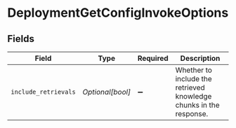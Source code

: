 # DeploymentGetConfigInvokeOptions


## Fields

| Field                                                              | Type                                                               | Required                                                           | Description                                                        |
| ------------------------------------------------------------------ | ------------------------------------------------------------------ | ------------------------------------------------------------------ | ------------------------------------------------------------------ |
| `include_retrievals`                                               | *Optional[bool]*                                                   | :heavy_minus_sign:                                                 | Whether to include the retrieved knowledge chunks in the response. |